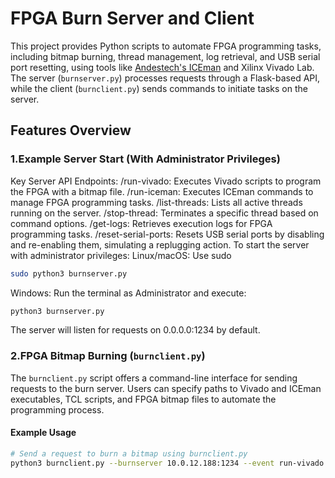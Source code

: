 # FPGA Burn Server and Client

This project provides Python scripts to automate FPGA programming tasks, including bitmap burning, thread management, log retrieval, and USB serial port resetting, using tools like [Andestech's ICEman](https://github.com/andestech/ICEman) and Xilinx Vivado Lab. The server (`burnserver.py`) processes requests through a Flask-based API, while the client (`burnclient.py`) sends commands to initiate tasks on the server.

## Features Overview
### 1.Example Server Start (With Administrator Privileges)
Key Server API Endpoints:
/run-vivado: Executes Vivado scripts to program the FPGA with a bitmap file.
/run-iceman: Executes ICEman commands to manage FPGA programming tasks.
/list-threads: Lists all active threads running on the server.
/stop-thread: Terminates a specific thread based on command options.
/get-logs: Retrieves execution logs for FPGA programming tasks.
/reset-serial-ports: Resets USB serial ports by disabling and re-enabling them, simulating a replugging action.
To start the server with administrator privileges:
Linux/macOS: Use sudo

```bash
sudo python3 burnserver.py
```
Windows: Run the terminal as Administrator and execute:
```bash
python3 burnserver.py
```
The server will listen for requests on 0.0.0.0:1234 by default.

### 2.FPGA Bitmap Burning (`burnclient.py`)
The `burnclient.py` script offers a command-line interface for sending requests to the burn server. Users can specify paths to Vivado and ICEman executables, TCL scripts, and FPGA bitmap files to automate the programming process.

#### Example Usage
```bash
# Send a request to burn a bitmap using burnclient.py
python3 burnclient.py --burnserver 10.0.12.188:1234 --event run-vivado --icemanpath C:\\path\\to\\iceman.bat --vivadopath C:\\path\\to\\vivado_lab.bat --tclscript burnbit.tcl --icemancommand "-D -Z v5 -p 1236" --bitmappath "bitmaps\\generic\\generic_fpga.bit"
```




